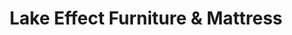 ---
title: "Lake Effect Furniture & Mattress"
url: /buffalo/lake-effect-furniture-und-mattress/
shop: Möbel
---